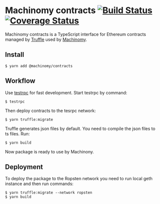 # Machinomy contracts [![Build Status][travis-img]][travis] [![Coverage Status][coveralls-img]][coveralls]
[travis]: https://travis-ci.org/machinomy/machinomy-contracts
[travis-img]: https://img.shields.io/travis/machinomy/machinomy-contracts.svg
[coveralls]: https://coveralls.io/github/machinomy/machinomy-contracts?branch=master
[coveralls-img]: https://coveralls.io/repos/github/machinomy/machinomy-contracts/badge.svg?branch=master

Machinomy contracts is a TypeScript interface for Ethereum contracts managed by [Truffle](https://github.com/trufflesuite/truffle) used by [Machinomy](https://github.com/machinomy/machinomy).

## Install
```
$ yarn add @machinomy/contracts
```

## Workflow
Use [testrpc](https://github.com/ethereumjs/testrpc) for fast development. Start testrpc by command:
```
$ testrpc
```

Then deploy contracts to the tesrpc network:
```
$ yarn truffle:migrate
```

Truffle generates json files by default. You need to compile the json files to ts files. Run:
```
$ yarn build
```
Now package is ready to use by Machinony.

## Deployment
To deploy the package to the Ropsten network you need to run local geth instance and then run commands:
```
$ yarn truffle:migrate --network ropsten
$ yarn build
```
